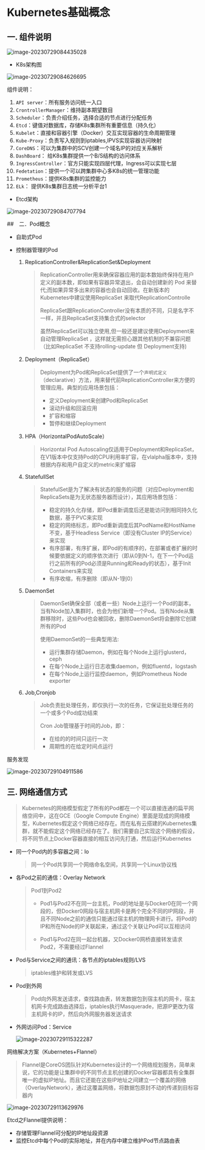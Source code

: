 # Kubernetes基础概念

## 一. 组件说明

![image-20230729084435028](./static/images/image-20230729084435028.png)

- K8s架构图

![image-20230729084626695](./static/images/image-20230729084626695.png)

组件说明：

1. `API server`：所有服务访问统一入口
2. `CrontrollerManager`：维持副本期望数目
3. `Scheduler`：负责介绍任务，选择合适的节点进行分配任务
4. `Etcd`：键值对数据库，存储K8s集群所有重要信息（持久化）
5. `Kubelet`：直接和容器引擎（Docker）交互实现容器的生命周期管理
6. `Kube-Proxy`：负责写入规则到iptables,IPVS实现容器访问映射
7. `CoreDNS`：可以为集群中的SCV创建一个域名IP的对应关系解析
8. `DashBoard`： 给K8s集群提供一个B/S结构的访问体系
9. `IngressController`：官方只能实现四层代理，Ingress可以实现七层
10. `Fedetation`：提供一个可以跨集群中心多K8s的统一管理功能
11. `Prometheus`：提供K8s集群的监控能力
12. `ELk`： 提供K8s集群日志统一分析平台1

- Etcd架构

![image-20230729084707794](./static/images/image-20230729084707794.png)

##　二．Pod概念

- 自助式Pod

- 控制器管理的Pod

  1. ReplicationController&ReplicationSet&Deployment

     > ReplicationController用来确保容器应用的副本数始终保持在用户定义的副本数，即如果有容器异常退出，会自动创建新的 Pod 来替代;而如果异常多出来的容器也会自动回收。在新版本的 Kubernetes中建议使用ReplicaSet 来取代ReplicationControlle
     >
     > ReplicaSet跟ReplicationController没有本质的不同，只是名字不一样，并且ReplicaSet支持集合式的selector
     >
     > 虽然ReplicaSet可以独立使用,但一般还是建议使用Deployment来自动管理ReplicaSet ，这样就无需担心跟其他机制的不兼容问题（比如ReplicaSet 不支持rolling-update 但 Deployment支持)

  2. Deployment（ReplicaSet）

     > Deployment为Pod和ReplicaSet提供了一个`声明式定义`（declarative）方法，用来替代前ReplicationController来方便的管理应用。典型的应用场景包括：
     >
     > - 定义Deployment来创建Pod和ReplicaSet
     > - 滚动升级和回滚应用
     > - 扩容和缩容
     > - 暂停和继续Deployment
  
  3. HPA（HorizontalPodAutoScale）
  
     > Horizontal Pod Autoscaling仅适用于Deployment和ReplicaSet，在V1版本中仅支持Pod的CPU利用率扩容，在vlalpha版本中，支持根据内存和用户自定义的metric来扩缩容
  
  4. StatefullSet
  
     > StatefulSet是为了解决有状态的服务的问题（对应Deployment和ReplicaSets是为无状态服务器而设计），其应用场景包括：
     >
     > - 稳定的持久化存储，即Pod重新调度后还是能访问到相同持久化数据，基于PVC来实现
     > - 稳定的网络标志，即Pod重新调度后其PodName和HostName不变，基于Headless Service（即没有Cluster IP的Service）来实现
     > - 有序部署，有序扩展，即Pod的有顺序的，在部署或者扩展的时候要依据定义的顺序依次进行（即从0到N\-1，在下一个Pod运行之前所有的Pod必须是Running和Ready的状态），基于Init Containers来实现
     > - 有序收缩，有序删除（即从N\-1到0）
  
  5. DaemonSet
  
     > DaemonSet确保全部（或者一些）Node上运行一个Pod的副本，当有Node加入集群时，也会为他们新增一个Pod。当有Node从集群移除时，这些Pod也会被回收，删除DaemonSet将会删除它创建所有的Pod
     >
     > 使用DaemonSet的一些典型用法:
     >
     > - 运行集群存储Daemon，例如在每个Node上运行glusterd，ceph
     > - 在每个Node上运行日志收集daemon，例如fluentd，logstash
     > - 在每个Node上运行监控daemon，例如Prometheus Node exporter
  
  6. Job,Cronjob
  
     > Job负责批处理任务，即仅执行一次的任务，它保证批处理任务的一个或多个Pod成功结束
     >
     > Cron Job管理基于时间的Job，即：
     >
     > - 在给的的时间只运行一次
     > - 周期性的在给定时间点运行

服务发现

![image-20230729104911586](./static/images/image-20230729104911586.png)

## 三. 网络通信方式

> Kubernetes的网络模型假定了所有的Pod都在一个可以直接连通的扁平网络空间中，这在GCE（Google Compute Engine）里面是现成的网络模型，Kubernetes假定这个网络已经存在。而在私有云搭建的Kubernetes集群，就不能假定这个网络已经存在了。我们需要自己实现这个网络的假设，将不同节点上Docker容器直接的相互访问先打通，然后运行Kubernetes

- 同一个Pod内的多容器之间：lo

  > 同一个Pod共享同一个网络命名空间，共享同一个Linux协议栈

- 各Pod之前的通信：Overlay Network

  > Pod1到Pod2
  >
  > - Pod1与Pod2不在同一台主机，Pod的地址是与Docker0在同一个网段的，但Docker0网段与宿主机网卡是两个完全不同的IP网段，并且不同Node之前的通信只能通过宿主机的物理网卡进行。将Pod的IP和所在Node的IP关联起来，通过这个关联让Pod可以互相访问
  >
  > - Pod1与Pod2在同一起台机器，又Docker0网桥直接转发请求Pod2，不需要经过Flannel

- Pod与Service之间的通讯：各节点的iptables规则/LVS

  > iptables维护和转发或LVS

- Pod到外网

  > Pod向外网发送请求，查找路由表，转发数据包到宿主机的网卡，宿主机网卡完成路由选择后，iptables执行Masquerade，把源IP更改为宿主机网卡的IP，然后向外网服务器发送请求

- 外网访问Pod：Service

  ![image-20230729115322287](./static/images/image-20230729115322287.png)

网络解决方案（Kubernetes+Flannel）

> Flannel是CoreOS团队针对Kubernetes设计的一个网络规划服务，简单来说，它的功能是让集群中的不同节点主机创建的Docker容器都具有全集群唯一的虚拟IP地址。而且它还能在这些IP地址之间建立一个覆盖的网络（OverlayNetwork），通过这覆盖网络，将数据包原封不动的传递到目标容器内

![image-20230729113629976](./static/images/image-20230729113629976.png)

Etcd之Flannel提供说明：

- 存储管理Flannel可分配的IP地址段资源
- 监控Etcd中每个Pod的实际地址，并在内存中建立维护Pod节点路由表

